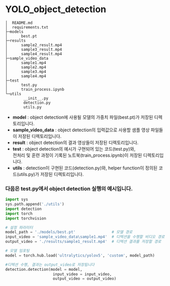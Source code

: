 # YOLO_object_detection

```
│  README.md
│  requirements.txt
├─models
│      best.pt
├─results
│      sample2_result.mp4
│      sample3_result.mp4
│      sample4_result.mp4
├─sample_video_data
│      sample1.mp4
│      sample2.mp4
│      sample3.mp4
│      sample4.mp4
├─test
│      test.py
│      train_process.ipynb
└─utils
        __init__.py
        detection.py
        utils.py
```

- **model** : object detection에 사용될 모델의 가중치 파일(best.pt)가 저장된 디렉토리입니다.  
- **sample_video_data** : object detection의 입력값으로 사용할 샘플 영상 파일들이 저장된 디렉토리입니다.  
- **result** : object detection의 결과 영상들이 저장된 디렉토리입니다.  
- **test** : object detection의 예시가 구현되어 있는 코드(test.py)와,  
전처리 및 훈련 과정이 기록된 노트북(train_process.ipynb)이 저장된 디렉토리입니다.  
- **utils** : detection이 구현된 코드(detection.py)와, helper function이 정의된 코드(utils.py)가 저장된 디렉토리입니다.
  
  
  
### 다음은 test.py에서 object detection 실행의 예시입니다.
```python
import sys
sys.path.append('./utils')
import detection
import torch
import torchvision

# 설정 파라미터
model_path = './models/best.pt'                # 모델 경로
input_video = 'sample_video_data\sample1.mp4'  # 디텍션을 수행할 비디오 경로
output_video = './results/sample1_result.mp4'  # 디텍션 결과를 저장할 경로

# 모델 임포팅
model = torch.hub.load('ultralytics/yolov5', 'custom', model_path)

#디텍션 수행, 결과는 output_video로 저장됩니다
detection.detection(model = model,
                     input_video = input_video,
                     output_video = output_video)
```
